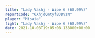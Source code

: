 ```yaml
---
title: "Lady Vashj - Wipe 6 (68.99%)"
reportCode: "6XhjdQmtyfBJDVzN"
player: "Misaia"
fight: "Lady Vashj - Wipe 6 (68.99%)"
date: 2021-10-03T19:05:08.133000+00:00
---
```


